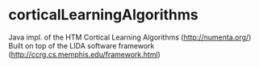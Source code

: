 corticalLearningAlgorithms
==========================

Java impl. of the HTM Cortical Learning Algorithms (http://numenta.org/)
Built on top of the LIDA software framework (http://ccrg.cs.memphis.edu/framework.html)

